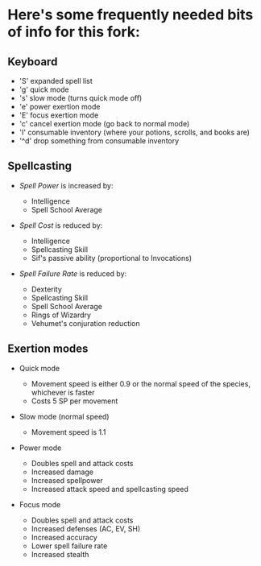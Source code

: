 # Here's some frequently needed bits of info for this fork:

## Keyboard

* 'S' expanded spell list
* 'g' quick mode
* 's' slow mode (turns quick mode off)
* 'e' power exertion mode
* 'E' focus exertion mode
* 'c' cancel exertion mode (go back to normal mode)
* 'I' consumable inventory (where your potions, scrolls, and books are)
* '^d' drop something from consumable inventory

## Spellcasting

* *Spell Power* is increased by:
    * Intelligence
    * Spell School Average
    
* *Spell Cost* is reduced by:
    * Intelligence
    * Spellcasting Skill
    * Sif's passive ability (proportional to Invocations)

* *Spell Failure Rate* is reduced by:
    * Dexterity
    * Spellcasting Skill
    * Spell School Average
    * Rings of Wizardry 
    * Vehumet's conjuration reduction
    
## Exertion modes

* Quick mode
    * Movement speed is either 0.9 or the normal speed of the species, whichever is faster
    * Costs 5 SP per movement
    
* Slow mode (normal speed)
    * Movement speed is 1.1
    
* Power mode
    * Doubles spell and attack costs
    * Increased damage
    * Increased spellpower
    * Increased attack speed and spellcasting speed
    
* Focus mode
    * Doubles spell and attack costs
    * Increased defenses (AC, EV, SH)
    * Increased accuracy
    * Lower spell failure rate
    * Increased stealth
    
